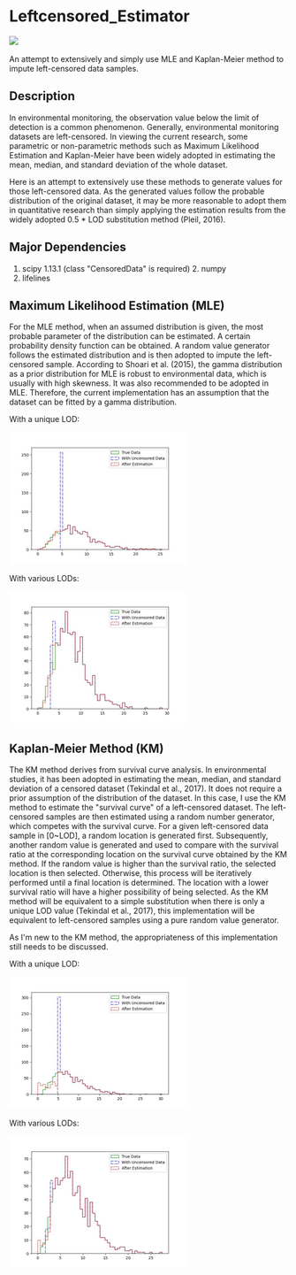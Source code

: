# Leftcensored_Estimator
<img src="https://img.shields.io/badge/Language-Python-blue" />	

An attempt to extensively and simply use MLE and Kaplan-Meier method to impute left-censored data samples.

## Description

In environmental monitoring, the observation value below the limit of detection is a common phenomenon. Generally, environmental monitoring datasets are left-censored. In viewing the current research, some parametric or non-parametric methods such as Maximum Likelihood Estimation and Kaplan-Meier have been widely adopted in estimating the
mean, median, and standard deviation of the whole dataset. 

Here is an attempt to extensively use these methods to generate values for those left-censored data. As the generated values follow the probable distribution of the original dataset, it may be more reasonable to adopt them in quantitative research than simply applying the estimation results from the widely adopted 0.5 * LOD substitution method (Pleil, 2016).

## Major Dependencies

1. scipy 1.13.1 (class "CensoredData" is required)                                                                                                                                                                                                                                                                                                  2. numpy
3. lifelines

## Maximum Likelihood Estimation (MLE)

For the MLE method, when an assumed distribution is given, the most probable parameter of the distribution can be estimated. A certain probability density function can be obtained. A random value generator follows the estimated distribution and is then adopted to impute the left-censored sample. According to Shoari et al. (2015), the gamma distribution as a prior distribution for MLE is robust to environmental data, which is usually with high skewness. It was also recommended to be adopted in MLE. Therefore, the current implementation has an assumption that the dataset can be fitted by a gamma distribution.

With a unique LOD:

<img src="pics/resMLE.jpg" alt="resMLE" style="zoom:50%;" />

With various LODs:

<img src="pics/resMLE2.jpg" alt="resMLE2" style="zoom:50%;" />

## Kaplan-Meier Method (KM)

The KM method derives from survival curve analysis. In environmental studies, it has been adopted in estimating the mean, median, and standard deviation of a censored dataset (Tekindal et al., 2017). It does not require a prior assumption of the distribution of the dataset. In this case, I use the KM method to estimate the "survival curve" of a left-censored dataset. The left-censored samples are then estimated using a random number generator, which competes with the survival curve. For a given left-censored data sample in [0~LOD], a random location is generated first. Subsequently, another random value is generated and used to compare with the survival ratio at the corresponding location on the survival curve obtained by the KM method. If the random value is higher than the survival ratio, the selected location is then selected. Otherwise, this process will be iteratively performed until a final location is determined. The location with a lower survival ratio will have a higher possibility of being selected. As the KM method will be equivalent to a simple substitution when there is only a unique LOD value (Tekindal et al., 2017), this implementation will be equivalent to left-censored samples using a pure random value generator.

As I'm new to the KM method, the appropriateness of this implementation still needs to be discussed.

With a unique LOD:

<img src="pics/resKM2.jpg" alt="resKM2" style="zoom:50%;" />

With various LODs:

<img src="pics/resKM1.jpg" alt="resKM1" style="zoom:50%;" />
